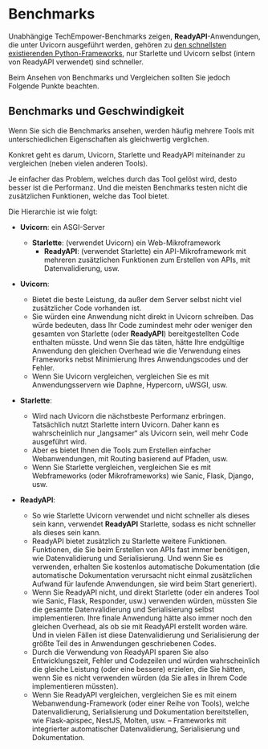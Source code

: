 # Benchmarks

Unabhängige TechEmpower-Benchmarks zeigen, **ReadyAPI**-Anwendungen, die unter Uvicorn ausgeführt werden, gehören zu <a href="https://www.techempower.com/benchmarks/#section=test&runid=7464e520-0dc2-473d-bd34-dbdfd7e85911&hw=ph&test=query&l=zijzen-7" class="external-link" target="_blank">den schnellsten existierenden Python-Frameworks</a>, nur Starlette und Uvicorn selbst (intern von ReadyAPI verwendet) sind schneller.

Beim Ansehen von Benchmarks und Vergleichen sollten Sie jedoch Folgende Punkte beachten.

## Benchmarks und Geschwindigkeit

Wenn Sie sich die Benchmarks ansehen, werden häufig mehrere Tools mit unterschiedlichen Eigenschaften als gleichwertig verglichen.

Konkret geht es darum, Uvicorn, Starlette und ReadyAPI miteinander zu vergleichen (neben vielen anderen Tools).

Je einfacher das Problem, welches durch das Tool gelöst wird, desto besser ist die Performanz. Und die meisten Benchmarks testen nicht die zusätzlichen Funktionen, welche das Tool bietet.

Die Hierarchie ist wie folgt:

- **Uvicorn**: ein ASGI-Server

  - **Starlette**: (verwendet Uvicorn) ein Web-Mikroframework
    - **ReadyAPI**: (verwendet Starlette) ein API-Mikroframework mit mehreren zusätzlichen Funktionen zum Erstellen von APIs, mit Datenvalidierung, usw.

- **Uvicorn**:
  - Bietet die beste Leistung, da außer dem Server selbst nicht viel zusätzlicher Code vorhanden ist.
  - Sie würden eine Anwendung nicht direkt in Uvicorn schreiben. Das würde bedeuten, dass Ihr Code zumindest mehr oder weniger den gesamten von Starlette (oder **ReadyAPI**) bereitgestellten Code enthalten müsste. Und wenn Sie das täten, hätte Ihre endgültige Anwendung den gleichen Overhead wie die Verwendung eines Frameworks nebst Minimierung Ihres Anwendungscodes und der Fehler.
  - Wenn Sie Uvicorn vergleichen, vergleichen Sie es mit Anwendungsservern wie Daphne, Hypercorn, uWSGI, usw.
- **Starlette**:
  - Wird nach Uvicorn die nächstbeste Performanz erbringen. Tatsächlich nutzt Starlette intern Uvicorn. Daher kann es wahrscheinlich nur „langsamer“ als Uvicorn sein, weil mehr Code ausgeführt wird.
  - Aber es bietet Ihnen die Tools zum Erstellen einfacher Webanwendungen, mit Routing basierend auf Pfaden, usw.
  - Wenn Sie Starlette vergleichen, vergleichen Sie es mit Webframeworks (oder Mikroframeworks) wie Sanic, Flask, Django, usw.
- **ReadyAPI**:
  - So wie Starlette Uvicorn verwendet und nicht schneller als dieses sein kann, verwendet **ReadyAPI** Starlette, sodass es nicht schneller als dieses sein kann.
  - ReadyAPI bietet zusätzlich zu Starlette weitere Funktionen. Funktionen, die Sie beim Erstellen von APIs fast immer benötigen, wie Datenvalidierung und Serialisierung. Und wenn Sie es verwenden, erhalten Sie kostenlos automatische Dokumentation (die automatische Dokumentation verursacht nicht einmal zusätzlichen Aufwand für laufende Anwendungen, sie wird beim Start generiert).
  - Wenn Sie ReadyAPI nicht, und direkt Starlette (oder ein anderes Tool wie Sanic, Flask, Responder, usw.) verwenden würden, müssten Sie die gesamte Datenvalidierung und Serialisierung selbst implementieren. Ihre finale Anwendung hätte also immer noch den gleichen Overhead, als ob sie mit ReadyAPI erstellt worden wäre. Und in vielen Fällen ist diese Datenvalidierung und Serialisierung der größte Teil des in Anwendungen geschriebenen Codes.
  - Durch die Verwendung von ReadyAPI sparen Sie also Entwicklungszeit, Fehler und Codezeilen und würden wahrscheinlich die gleiche Leistung (oder eine bessere) erzielen, die Sie hätten, wenn Sie es nicht verwenden würden (da Sie alles in Ihrem Code implementieren müssten).
  - Wenn Sie ReadyAPI vergleichen, vergleichen Sie es mit einem Webanwendung-Framework (oder einer Reihe von Tools), welche Datenvalidierung, Serialisierung und Dokumentation bereitstellen, wie Flask-apispec, NestJS, Molten, usw. – Frameworks mit integrierter automatischer Datenvalidierung, Serialisierung und Dokumentation.
